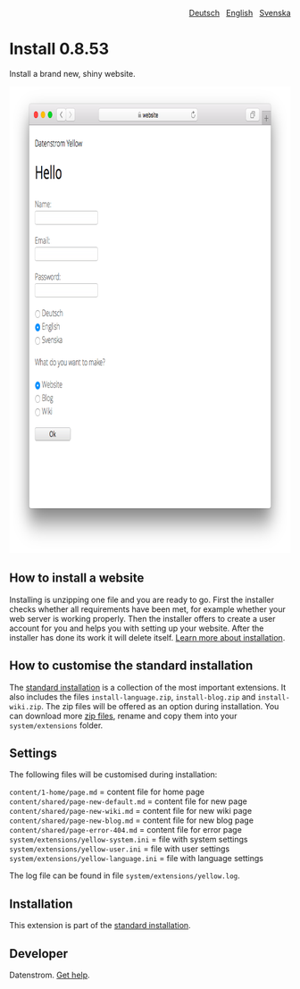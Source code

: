 <p align="right"><a href="README-de.md">Deutsch</a> &nbsp; <a href="README.md">English</a> &nbsp; <a href="README-sv.md">Svenska</a></p>

Install 0.8.53
==============
Install a brand new, shiny website.

<p align="center"><img src="install-screenshot.png?raw=true" width="795" height="836" alt="Screenshot"></p>

## How to install a website

Installing is unzipping one file and you are ready to go. First the installer checks whether all requirements have been met, for example whether your web server is working properly. Then the installer offers to create a user account for you and helps you with setting up your website. After the installer has done its work it will delete itself. [Learn more about installation](https://datenstrom.se/yellow/help/how-to-get-started).

## How to customise the standard installation

The [standard installation](https://github.com/datenstrom/yellow) is a collection of the most important extensions. It also includes the files `install-language.zip`, `install-blog.zip` and `install-wiki.zip`. The zip files will be offered as an option during installation. You can download more [zip files](https://github.com/datenstrom/yellow-extensions/tree/master/zip), rename and copy them into your `system/extensions` folder. 

## Settings

The following files will be customised during installation:

`content/1-home/page.md` = content file for home page  
`content/shared/page-new-default.md` = content file for new page  
`content/shared/page-new-wiki.md` = content file for new wiki page  
`content/shared/page-new-blog.md` = content file for new blog page  
`content/shared/page-error-404.md` = content file for error page  
`system/extensions/yellow-system.ini` = file with system settings  
`system/extensions/yellow-user.ini` = file with user settings  
`system/extensions/yellow-language.ini` = file with language settings  

The log file can be found in file `system/extensions/yellow.log`.

## Installation

This extension is part of the [standard installation](https://github.com/datenstrom/yellow).

## Developer

Datenstrom. [Get help](https://datenstrom.se/yellow/help/).
